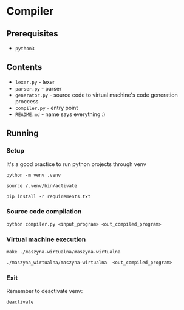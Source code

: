 # Compiler

## Prerequisites

- `python3`

## Contents

- `lexer.py` - lexer
- `parser.py` - parser
- `generator.py` - source code to virtual machine's code generation proccess
- `compiler.py` - entry point
- `README.md` - name says everything :)

## Running

### Setup

It's a good practice to run python projects through venv

```
python -m venv .venv
```

```
source /.venv/bin/activate
```

```
pip install -r requirements.txt
```


### Source code compilation

```
python compiler.py <input_program> <out_compiled_program>
```


### Virtual machine execution

```
make ./maszyna-wirtualna/maszyna-wirtualna
```


```
./maszyna_wirtualna/maszyna-wirtualna  <out_compiled_program>

```


### Exit

Remember to deactivate venv:

```
deactivate
```